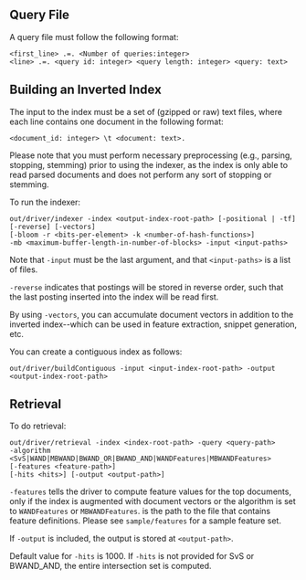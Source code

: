 Query File
------------

A query file must follow the following format:

	<first_line> .=. <Number of queries:integer>
	<line> .=. <query id: integer> <query length: integer> <query: text>

Building an Inverted Index
--------------

The input to the index must be a set of (gzipped or raw) text files, where each line contains one document in the following format:

	<document_id: integer> \t <document: text>.

Please note that you must perform necessary preprocessing (e.g., parsing, stopping, stemming) prior to using the indexer, as the index is only able to read parsed documents and does not perform any sort of stopping or stemming.

To run the indexer:

	out/driver/indexer -index <output-index-root-path> [-positional | -tf] [-reverse] [-vectors]
	[-bloom -r <bits-per-element> -k <number-of-hash-functions>]
	-mb <maximum-buffer-length-in-number-of-blocks> -input <input-paths>

Note that `-input` must be the last argument, and that `<input-paths>` is a list of files.

`-reverse` indicates that postings will be stored in reverse order, such that the last posting inserted into the index will be read first.

By using `-vectors`, you can accumulate document vectors in addition to the inverted index--which can be used in feature extraction, snippet generation, etc.

You can create a contiguous index as follows:

	out/driver/buildContiguous -input <input-index-root-path> -output <output-index-root-path>

Retrieval
----------------------

To do retrieval:

	out/driver/retrieval -index <index-root-path> -query <query-path>
	-algorithm <SvS|WAND|MBWAND|BWAND_OR|BWAND_AND|WANDFeatures|MBWANDFeatures>
	[-features <feature-path>]
	[-hits <hits>] [-output <output-path>]

`-features` tells the driver to compute feature values for the top documents,
only if the index is augmented with document vectors or the algorithm is
set to `WANDFeatures` or `MBWANDFeatures`.
<feature-path> is the path to the file that contains feature definitions.
Please see `sample/features` for a sample feature set.

If `-output` is included, the output is stored at `<output-path>`.

Default value for `-hits` is 1000. If `-hits` is not provided for SvS or BWAND_AND, the entire intersection set is computed.
